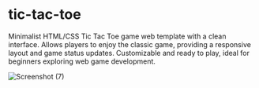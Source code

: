 # tic-tac-toe
Minimalist HTML/CSS Tic Tac Toe game web template with a clean interface. Allows players to enjoy the classic game, providing a responsive layout and game status updates. Customizable and ready to play, ideal for beginners exploring web game development.



![Screenshot (7)](https://github.com/Hasibwajid/tic-tac-toe/assets/72168225/c72b5d86-f2b4-473a-84e9-f4cd24480987)
